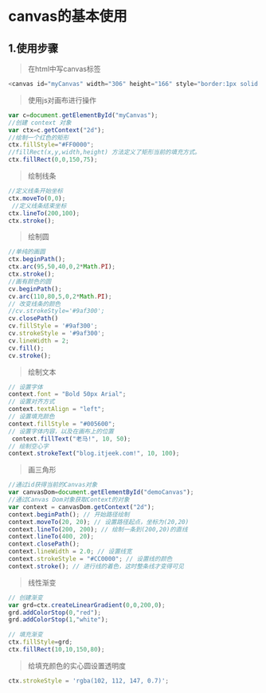 # canvas的基本使用

## 1.使用步骤 

>在html中写canvas标签

```javascript
<canvas id="myCanvas" width="306" height="166" style="border:1px solid #000000"></canvas>
```

>使用js对画布进行操作

```javascript
var c=document.getElementById("myCanvas");
//创建 context 对象
var ctx=c.getContext("2d");
//绘制一个红色的矩形
ctx.fillStyle="#FF0000";
//fillRect(x,y,width,height) 方法定义了矩形当前的填充方式。
ctx.fillRect(0,0,150,75);
```

>绘制线条

```javascript
//定义线条开始坐标
ctx.moveTo(0,0);
 //定义线条结束坐标
ctx.lineTo(200,100);
ctx.stroke();
```

> 绘制圆

```javascript
//单纯的画圆
ctx.beginPath();
ctx.arc(95,50,40,0,2*Math.PI);
ctx.stroke();
//画有颜色的圆
cv.beginPath();
cv.arc(110,80,5,0,2*Math.PI);
// 改变线条的颜色
//cv.strokeStyle='#9af300';
cv.closePath()
cv.fillStyle = '#9af300';
cv.strokeStyle = '#9af300';
cv.lineWidth = 2;
cv.fill();
cv.stroke();

```

>绘制文本

```javascript
// 设置字体
context.font = "Bold 50px Arial";
// 设置对齐方式
context.textAlign = "left";
// 设置填充颜色
context.fillStyle = "#005600";
// 设置字体内容，以及在画布上的位置
 context.fillText("老马!", 10, 50);
// 绘制空心字
context.strokeText("blog.itjeek.com!", 10, 100);
```

> 画三角形

```javascript
//通过id获得当前的Canvas对象
var canvasDom=document.getElementById("demoCanvas");
//通过Canvas Dom对象获取Context的对象
var context = canvasDom.getContext("2d");
context.beginPath(); // 开始路径绘制
context.moveTo(20, 20); // 设置路径起点，坐标为(20,20)
context.lineTo(200, 200); // 绘制一条到(200,20)的直线
context.lineTo(400, 20);
context.closePath();
context.lineWidth = 2.0; // 设置线宽
context.strokeStyle = "#CC0000"; // 设置线的颜色
context.stroke(); // 进行线的着色，这时整条线才变得可见
```

> 线性渐变

```javascript
// 创建渐变
var grd=ctx.createLinearGradient(0,0,200,0);
grd.addColorStop(0,"red");
grd.addColorStop(1,"white");
 
// 填充渐变
ctx.fillStyle=grd;
ctx.fillRect(10,10,150,80);
```

> 给填充颜色的实心圆设置透明度

```javascript
ctx.strokeStyle = 'rgba(102, 112, 147, 0.7)';
```





